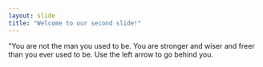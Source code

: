 ```yaml
---
layout: slide
title: "Welcome to our second slide!"
---
```

"You are not the man you used to be. You are stronger and wiser and freer than you ever used to be. 
Use the left arrow to go behind you.
